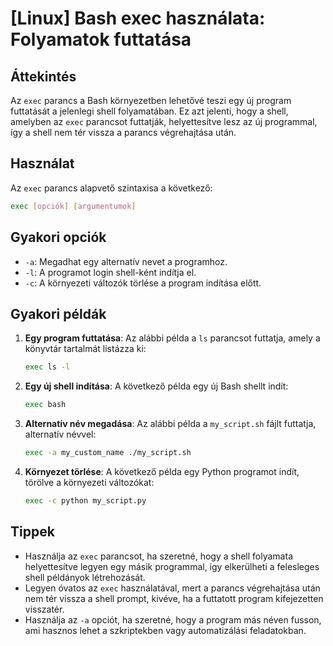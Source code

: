 # [Linux] Bash exec használata: Folyamatok futtatása

## Áttekintés
Az `exec` parancs a Bash környezetben lehetővé teszi egy új program futtatását a jelenlegi shell folyamatában. Ez azt jelenti, hogy a shell, amelyben az `exec` parancsot futtatják, helyettesítve lesz az új programmal, így a shell nem tér vissza a parancs végrehajtása után.

## Használat
Az `exec` parancs alapvető szintaxisa a következő:

```bash
exec [opciók] [argumentumok]
```

## Gyakori opciók
- `-a`: Megadhat egy alternatív nevet a programhoz.
- `-l`: A programot login shell-ként indítja el.
- `-c`: A környezeti változók törlése a program indítása előtt.

## Gyakori példák
1. **Egy program futtatása**:
   Az alábbi példa a `ls` parancsot futtatja, amely a könyvtár tartalmát listázza ki:
   ```bash
   exec ls -l
   ```

2. **Egy új shell indítása**:
   A következő példa egy új Bash shellt indít:
   ```bash
   exec bash
   ```

3. **Alternatív név megadása**:
   Az alábbi példa a `my_script.sh` fájlt futtatja, alternatív névvel:
   ```bash
   exec -a my_custom_name ./my_script.sh
   ```

4. **Környezet törlése**:
   A következő példa egy Python programot indít, törölve a környezeti változókat:
   ```bash
   exec -c python my_script.py
   ```

## Tippek
- Használja az `exec` parancsot, ha szeretné, hogy a shell folyamata helyettesítve legyen egy másik programmal, így elkerülheti a felesleges shell példányok létrehozását.
- Legyen óvatos az `exec` használatával, mert a parancs végrehajtása után nem tér vissza a shell prompt, kivéve, ha a futtatott program kifejezetten visszatér.
- Használja az `-a` opciót, ha szeretné, hogy a program más néven fusson, ami hasznos lehet a szkriptekben vagy automatizálási feladatokban.